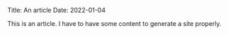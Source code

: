 Title: An article
Date: 2022-01-04

This is an article. I have to have some content to generate a site properly.